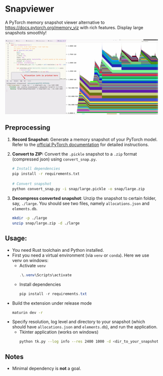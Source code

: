 # Snapviewer

A PyTorch memory snapshot viewer alternative to https://docs.pytorch.org/memory_viz with rich features. Display large snapshots smoothly! 

![alt text](snapviewer.gif)

## Preprocessing

1.  **Record Snapshot:** Generate a memory snapshot of your PyTorch model. Refer to the [official PyTorch documentation](https://docs.pytorch.org/docs/stable/torch_cuda_memory.html) for detailed instructions.

2.  **Convert to ZIP:** Convert the `.pickle` snapshot to a `.zip` format (compressed json) using `convert_snap.py`.

    ```sh
    # Install dependencies
    pip install -r requirements.txt

    # Convert snapshot
    python convert_snap.py -i snap/large.pickle -o snap/large.zip
    ```
3.  **Decompress converted snapshot**: Unzip the snapshot to certain folder, say, `./large`. You should see two files, namely `allocations.json` and `elements.db`.
    ```sh
    mkdir -p ./large
    unzip snap/large.zip -d ./large
    ```


## Usage:
- You need Rust toolchain and Python installed.
- First you need a virtual environment (via `venv` or `conda`). Here we use venv on windows:
  - Activate `venv`
    ```powershell
    .\.venv\Scripts\activate
    ```
  - Install dependencies
    ```powershell
    pip install -r requirements.txt
    ```
- Build the extension under release mode
  ```sh
  maturin dev -r
  ```
- Specify resolution, log level and directory to your snapshot (which should have `allocations.json` and `elements.db`), and run the application.
  - Tkinter application (works on windows)
    ```sh
    python tk.py --log info --res 2400 1000 -d <dir_to_your_snapshot>
    ```

## Notes
- Minimal dependency is **not** a goal.

